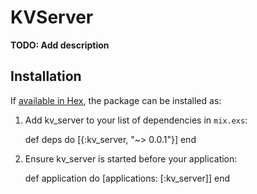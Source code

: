 # KVServer

**TODO: Add description**

## Installation

If [available in Hex](https://hex.pm/docs/publish), the package can be installed as:

  1. Add kv_server to your list of dependencies in `mix.exs`:

        def deps do
          [{:kv_server, "~> 0.0.1"}]
        end

  2. Ensure kv_server is started before your application:

        def application do
          [applications: [:kv_server]]
        end

